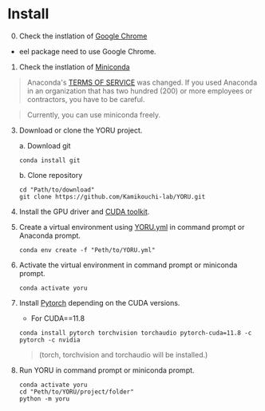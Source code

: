 # Install

0. Check the instlation of [Google Chrome](https://www.google.com/intl/ja/chrome/)

- eel package need to use Google Chrome.

1. Check the instlation of [Miniconda](https://docs.anaconda.com/miniconda/)

> Anaconda's [TERMS OF SERVICE](https://legal.anaconda.com/policies/en?name=terms-of-service#terms-of-service) was changed. If you used Anaconda in an organization that has two hundred (200) or more employees or contractors, you have to be careful.

> Currently, you can use miniconda freely.

3. Download or clone the YORU project.

    a. Download git

    ```
    conda install git
    ```

    b. Clone repository

    ```
    cd "Path/to/download"
    git clone https://github.com/Kamikouchi-lab/YORU.git 
    ```

4. Install the GPU driver and [CUDA toolkit](https://developer.nvidia.com/cuda-toolkit).

5. Create a virtual environment using [YORU.yml](YORU.yml) in command prompt or Anaconda prompt.
   
     ```
     conda env create -f "Peth/to/YORU.yml"
     ```

6. Activate the virtual environment in command prompt or miniconda prompt.

     ```
     conda activate yoru
     ```

7. Install [Pytorch](https://pytorch.org) depending on the CUDA versions.

    - For CUDA==11.8

    ```
    conda install pytorch torchvision torchaudio pytorch-cuda=11.8 -c pytorch -c nvidia
    ```
    
    >(torch, torchvision and torchaudio will be installed.)

8. Run YORU in command prompt or miniconda prompt.

    ```
    conda activate yoru
    cd "Peth/to/YORU/project/folder"
    python -m yoru
    ```

